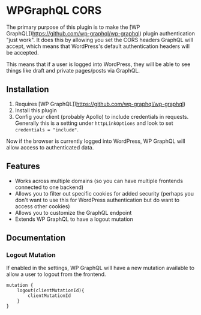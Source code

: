 # WPGraphQL CORS

The primary purpose of this plugin is to make the [WP GraphQL])https://github.com/wp-graphql/wp-graphql) plugin authentication "just work". It does this by allowing you set the CORS headers GraphQL will accept, which means that WordPress's default authentication headers will be accepted.

This means that if a user is logged into WordPress, they will be able to see things like draft and private pages/posts via GraphQL.

## Installation

1.  Requires [WP GraphQL])https://github.com/wp-graphql/wp-graphql)
1.  Install this plugin
1.  Config your client (probably Apollo) to include credentials in requests. Generally this is a setting under `httpLinkOptions` and look to set `credentials = "include"`.

Now if the browser is currently logged into WordPress, WP GraphQL will allow access to authenticated data.

## Features

- Works across multiple domains (so you can have multiple frontends connected to one backend)
- Allows you to filter out specific cookies for added security (perhaps you don't want to use this for WordPress authentication but do want to access other cookies)
- Allows you to customize the GraphQL endpoint
- Extends WP GraphQL to have a logout mutation

## Documentation

### Logout Mutation

If enabled in the settings, WP GraphQL will have a new mutation available to allow a user to logout from the frontend.

```
mutation {
	logout(clientMutationId){
		clientMutationId
	}
}
```
